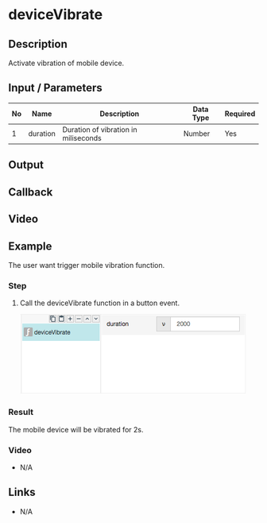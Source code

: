 
# deviceVibrate

## Description

Activate vibration of mobile device.

## Input / Parameters

| No | Name | Description | Data Type | Required |
| ------ | ------ | ------ |------ | ------ |
| 1 | duration | Duration of vibration in miliseconds | Number | Yes |

## Output

## Callback

## Video

## Example

The user want trigger mobile vibration function.

### Step

1. Call the deviceVibrate function in a button event.

    ![](../../../../document/function/Device/deviceVibrate/deviceVibrate-step-1.png?raw=true)
    
### Result

The mobile device will be vibrated for 2s.

### Video

- N/A
<!--[![Video](http://i.imgur.com/Ot5DWAW.png)](https://youtu.be/StTqXEQ2l-Y?t=35s)-->

## Links

- N/A